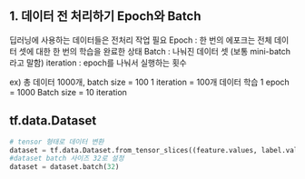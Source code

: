 ## 1. 데이터 전 처리하기 Epoch와 Batch
딥러닝에 사용하는 데이터들은 전처리 작업 필요
Epoch : 한 번의 에포크는 전체 데이터 셋에 대한 한 번의 학습을 완료한 상태
Batch : 나눠진 데이터 셋 (보통 mini-batch라고 말함)
iteration : epoch를 나눠서 실행하는 횟수

ex)
총 데이터 1000개, batch size = 100
1 iteration = 100개 데이터 학습
1 epoch = 1000 Batch size = 10 iteration

## tf.data.Dataset
```python
# tensor 형태로 데이터 변환
dataset = tf.data.Dataset.from_tensor_slices((feature.values, label.values))
#dataset batch 사이즈 32로 설정
dataset = dataset.batch(32)
```

